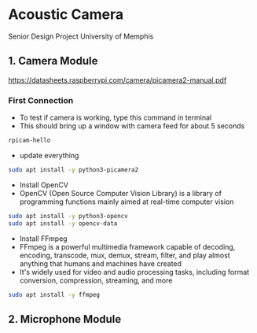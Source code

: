 # Acoustic Camera

Senior Design Project
University of Memphis


## 1. Camera Module
https://datasheets.raspberrypi.com/camera/picamera2-manual.pdf

### First Connection
- To test if camera is working, type this command in terminal
- This should bring up a window with camera feed for about 5 seconds
```zsh
rpicam-hello
```
- update everything
```zsh
sudo apt install -y python3-picamera2
```
- Install OpenCV
- OpenCV (Open Source Computer Vision Library) is a library of programming functions mainly aimed at real-time computer vision
```zsh
sudo apt install -y python3-opencv
sudo apt install -y opencv-data
```
- Install FFmpeg
- FFmpeg is a powerful multimedia framework capable of decoding, encoding, transcode, mux, demux, stream, filter, and play almost anything that humans and machines have created
- It's widely used for video and audio processing tasks, including format conversion, compression, streaming, and more
```zsh
sudo apt install -y ffmpeg
```


## 2. Microphone Module






